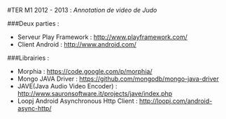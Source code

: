 #TER M1 2012 - 2013 : *Annotation de video de Judo*


###Deux parties :

* Serveur Play Framework : http://www.playframework.com/
* Client Android : http://www.android.com/

###Librairies :

* Morphia : https://code.google.com/p/morphia/
* Mongo JAVA Driver : https://github.com/mongodb/mongo-java-driver
* JAVE(Java Audio Video Encoder) : http://www.sauronsoftware.it/projects/jave/index.php
* Loopj Android Asynchronous Http Client : http://loopj.com/android-async-http/
